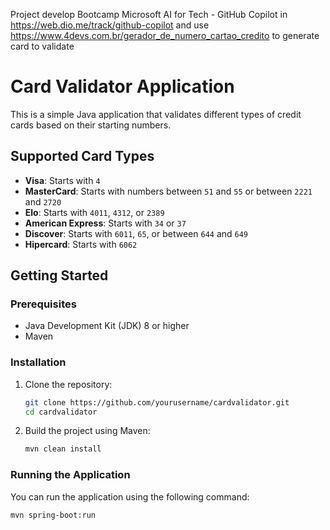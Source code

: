 Project develop Bootcamp Microsoft AI for Tech - GitHub Copilot in https://web.dio.me/track/github-copilot and use https://www.4devs.com.br/gerador_de_numero_cartao_credito to generate card to validate

# Card Validator Application

This is a simple Java application that validates different types of credit cards based on their starting numbers.

## Supported Card Types

- **Visa**: Starts with `4`
- **MasterCard**: Starts with numbers between `51` and `55` or between `2221` and `2720`
- **Elo**: Starts with `4011`, `4312`, or `2389`
- **American Express**: Starts with `34` or `37`
- **Discover**: Starts with `6011`, `65`, or between `644` and `649`
- **Hipercard**: Starts with `6062`

## Getting Started

### Prerequisites

- Java Development Kit (JDK) 8 or higher
- Maven

### Installation

1. Clone the repository:
    ```sh
    git clone https://github.com/yourusername/cardvalidator.git
    cd cardvalidator
    ```

2. Build the project using Maven:
    ```sh
    mvn clean install
    ```

### Running the Application

You can run the application using the following command:
```sh
mvn spring-boot:run
